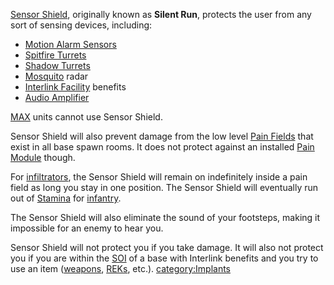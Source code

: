 [Sensor Shield](Sensor_Shield.md), originally known as **Silent
Run**, protects the user from any sort of sensing devices, including:

- [Motion Alarm Sensors](Adaptive_Construction_Engine.md)
- [Spitfire Turrets](Adaptive_Construction_Engine.md)
- [Shadow Turrets](Shadow_Turret.md)
- [Mosquito](Mosquito.md) radar
- [Interlink Facility](Interlink.md) benefits
- [Audio Amplifier](Audio_Amplifier.md)

[MAX](Mechanized_Assault_Exo-Suit.md) units cannot use Sensor Shield.

Sensor Shield will also prevent damage from the low level [Pain
Fields](Pain_Field.md) that exist in all base spawn rooms. It
does not protect against an installed [Pain
Module](Pain_Module.md) though.

For [infiltrators](</Infiltration_Suit_(Certification)>), the
Sensor Shield will remain on indefinitely inside a pain field as long
you stay in one position. The Sensor Shield will eventually run out of
[Stamina](Stamina.md) for [infantry](Infantry.md).

The Sensor Shield will also eliminate the sound of your footsteps,
making it impossible for an enemy to hear you.

Sensor Shield will not protect you if you take damage. It will also not
protect you if you are within the [SOI](Sphere_of_Influence.md) of a base with
Interlink benefits and you try to use an item
([weapons](:category:Weapons), [REKs](Remote_Electronics_Kit.md), etc.).
[category:Implants](category:Implants.md)
